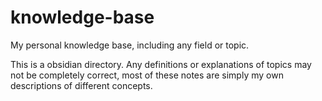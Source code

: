# knowledge-base
My personal knowledge base, including any field or topic.

This is a obsidian directory. Any definitions or explanations of topics may not be completely correct, 
most of these notes are simply my own descriptions of different concepts.

